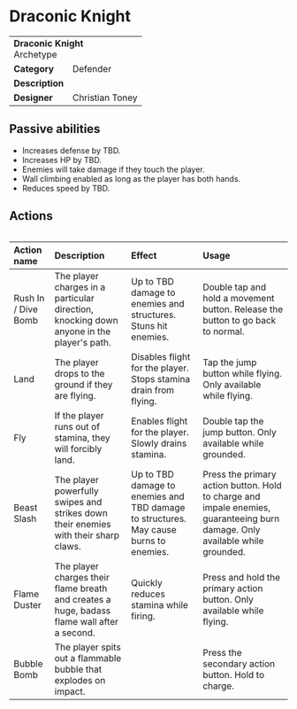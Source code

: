 # Draconic Knight
<table>
  <tbody>
    <tr>
      <td colspan="2">
        <b>Draconic Knight</b>
        <section>Archetype</section>
      </td>
    </tr>
    <tr>
      <td>
        <b>Category</b>
      </td>
      <td>Defender</td>
    </tr>
    <tr>
      <td>
        <b>Description</b>
      </td>
      <td></td>
    </tr>
    <tr>
      <td>
        <b>Designer</b>
      </td>
      <td>Christian Toney</td>
    </tr>
  </tbody>
<table>

## Passive abilities
* Increases defense by TBD. 
* Increases HP by TBD.
* Enemies will take damage if they touch the player.
* Wall climbing enabled as long as the player has both hands.
* Reduces speed by TBD.

## Actions
<table>
  <thead>
    <tr>
      <th align="left">Action name</th>
      <th align="left">Description</th>
      <th align="left">Effect</th>
      <th align="left">Usage</th>
    </tr>
  </thead>
  <tbody>
    <tr>
      <td>Rush In / Dive Bomb</td>
      <td>The player charges in a particular direction, knocking down anyone in the player's path.</td>
      <td>Up to TBD damage to enemies and structures. Stuns hit enemies.</td>
      <td>Double tap and hold a movement button. Release the button to go back to normal.</td>
    </tr>
    <tr>
      <td>Land</td>
      <td>The player drops to the ground if they are flying.</td>
      <td>Disables flight for the player. Stops stamina drain from flying.</td>
      <td>Tap the jump button while flying. Only available while flying.</td>
    </tr>
    <tr>
      <td>Fly</td>
      <td>If the player runs out of stamina, they will forcibly land.</td>
      <td>Enables flight for the player. Slowly drains stamina.</td>
      <td>Double tap the jump button. Only available while grounded.</td>
    </tr>
    <tr>
      <td>Beast Slash</td>
      <td>The player powerfully swipes and strikes down their enemies with their sharp claws.</td>
      <td>Up to TBD damage to enemies and TBD damage to structures. May cause burns to enemies.</td>
      <td>Press the primary action button. Hold to charge and impale enemies, guaranteeing burn damage. Only available while grounded.</td>
    </tr>
    <tr>
      <td>Flame Duster</td>
      <td>The player charges their flame breath and creates a huge, badass flame wall after a second.</td>
      <td>Quickly reduces stamina while firing.</td>
      <td>Press and hold the primary action button. Only available while flying.</td>
    </tr>
    <tr>
      <td>Bubble Bomb</td>
      <td>The player spits out a flammable bubble that explodes on impact.</td>
      <td></td>
      <td>Press the secondary action button. Hold to charge.</td>
    </tr>
  </tbody>
</table>
